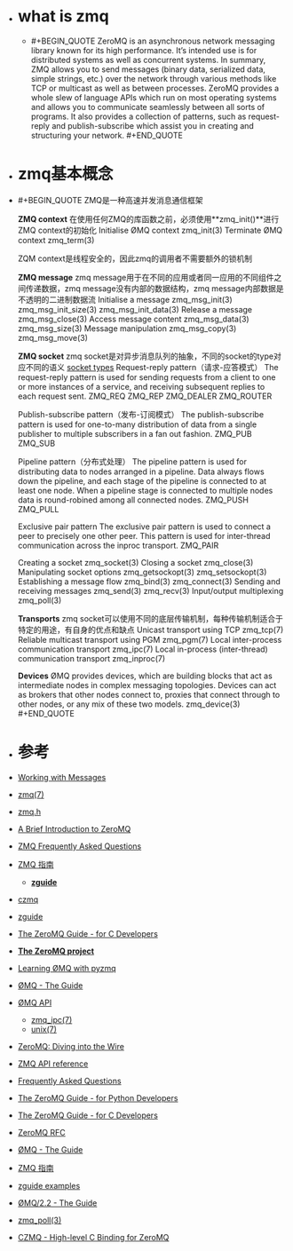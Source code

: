- # what is zmq
	- #+BEGIN_QUOTE
	  ZeroMQ is an asynchronous network messaging library known for its high performance. It’s intended use is for distributed systems as well as concurrent systems. In summary, ZMQ allows you to send messages (binary data, serialized data, simple strings, etc.) over the network through various methods like TCP or multicast as well as between processes.  ZeroMQ provides a whole slew of language APIs which run on most operating systems and allows you to communicate seamlessly between all sorts of programs. It also provides a collection of patterns, such as request-reply and publish-subscribe which assist you in creating and structuring your network.
	  #+END_QUOTE
- # zmq基本概念
- #+BEGIN_QUOTE
  ZMQ是一种高速并发消息通信框架
  
  **ZMQ context**
  在使用任何ZMQ的库函数之前，必须使用**zmq_init()**进行ZMQ context的初始化
  Initialise ØMQ context
      zmq_init(3)
  Terminate ØMQ context
      zmq_term(3)
  
  ZQM context是线程安全的，因此zmq的调用者不需要额外的锁机制
  
  **ZMQ message**
  zmq message用于在不同的应用或者同一应用的不同组件之间传递数据，zmq message没有内部的数据结构，zmq message内部数据是不透明的二进制数据流
  Initialise a message
      zmq_msg_init(3) zmq_msg_init_size(3) zmq_msg_init_data(3)
  Release a message
      zmq_msg_close(3)
  Access message content
      zmq_msg_data(3) zmq_msg_size(3)
  Message manipulation
      zmq_msg_copy(3) zmq_msg_move(3)
  
  **ZMQ socket**
  zmq socket是对异步消息队列的抽象，不同的socket的type对应不同的语义
  [socket types](http://api.zeromq.org/2-1:zmq-socket)
  Request-reply pattern（请求-应答模式）
  The request-reply pattern is used for sending requests from a client to one or more instances of a service, and receiving subsequent replies to each request sent.
      ZMQ_REQ
      ZMQ_REP
      ZMQ_DEALER
      ZMQ_ROUTER
  
  Publish-subscribe pattern（发布-订阅模式）
  The publish-subscribe pattern is used for one-to-many distribution of data from a single publisher to multiple subscribers in a fan out fashion.
      ZMQ_PUB
      ZMQ_SUB
  
  Pipeline pattern（分布式处理）
  The pipeline pattern is used for distributing data to nodes arranged in a pipeline. Data always flows down the pipeline, and each stage of the pipeline is connected to at least one node. When a pipeline stage is connected to multiple nodes data is round-robined among all connected nodes.
      ZMQ_PUSH
      ZMQ_PULL
  
  Exclusive pair pattern
  The exclusive pair pattern is used to connect a peer to precisely one other peer. This pattern is used for inter-thread communication across the inproc transport.
      ZMQ_PAIR
  
  Creating a socket
      zmq_socket(3)
  Closing a socket
      zmq_close(3)
  Manipulating socket options
      zmq_getsockopt(3) zmq_setsockopt(3)
  Establishing a message flow
      zmq_bind(3) zmq_connect(3)
  Sending and receiving messages
      zmq_send(3) zmq_recv(3)
  Input/output multiplexing
      zmq_poll(3)
  
  **Transports**
  zmq socket可以使用不同的底层传输机制，每种传输机制适合于特定的用途，有自身的优点和缺点
  Unicast transport using TCP
      zmq_tcp(7)
  Reliable multicast transport using PGM
      zmq_pgm(7)
  Local inter-process communication transport
      zmq_ipc(7)
  Local in-process (inter-thread) communication transport
      zmq_inproc(7)
  
  **Devices**
  ØMQ provides devices, which are building blocks that act as intermediate nodes in complex messaging topologies. Devices can act as brokers that other nodes connect to, proxies that connect through to other nodes, or any mix of these two models.
  zmq_device(3)
  #+END_QUOTE
- # 参考
- [Working with Messages](https://zguide.zeromq.org/docs/chapter2/#Working-with-Messages)
- [zmq(7)](https://libzmq.readthedocs.io/en/latest/zmq.html)
- [zmq.h](https://travlr.github.io/libzmq/zmq_8h_source.html#l00225)
- [A Brief Introduction to ZeroMQ](https://intelligentproduct.solutions/technical-software/introduction-to-zeromq/)
- [ZMQ Frequently Asked Questions](http://wiki.zeromq.org/area:faq#toc5)
- [ZMQ 指南](https://wizardforcel.gitbooks.io/zmq-guide/content/chapter1.html)
	- **[zguide](https://github.com/booksbyus/zguide)**
- [czmq](https://github.com/zeromq/czmq)
- [zguide](http://zguide2.wikidot.com/)
- [The ZeroMQ Guide - for C Developers](http://zguide2.wdfiles.com/local--files/page:start/zguide-c.pdf)
- [**The ZeroMQ project**](https://github.com/zeromq)
- [Learning ØMQ with pyzmq](https://learning-0mq-with-pyzmq.readthedocs.io/en/latest/index.html)
- [ØMQ - The Guide](https://zguide.zeromq.org/)
- [ØMQ API](http://api.zeromq.org/2-1:_start)
	- [zmq_ipc(7)](http://api.zeromq.org/4-1:zmq-ipc)
	- [unix(7)](https://man7.org/linux/man-pages/man7/unix.7.html)
- [ZeroMQ: Diving into the Wire](https://www.codeproject.com/Articles/863889/ZeroMQ-Diving-into-the-Wire)
- [ZMQ API reference](https://libzmq.readthedocs.io/en/latest/)
- [Frequently Asked Questions](http://wiki.zeromq.org/area:faq)
- [The ZeroMQ Guide - for Python Developers](https://zguide2.wdfiles.com/local--files/page:start/zguide-py.pdf)
- [The ZeroMQ Guide - for C Developers](https://zguide2.wdfiles.com/local--files/page:start/zguide-c.pdf)
- [ZeroMQ RFC](https://rfc.zeromq.org/)
- [ØMQ - The Guide](https://zguide.zeromq.org/)
- [ZMQ 指南](https://github.com/anjuke/zguide-cn/tree/master)
- [zguide examples](https://github.com/booksbyus/zguide/tree/master/examples)
- [ØMQ/2.2 - The Guide](http://zguide2.zeromq.org/)
- [zmq_poll(3)](https://linux.die.net/man/3/zmq_poll)
- [CZMQ - High-level C Binding for ZeroMQ](http://czmq.zeromq.org/)